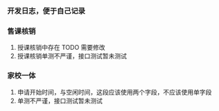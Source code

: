 ### 开发日志，便于自己记录

### 售课核销

1. 授课核销中存在 TODO 需要修改
2. 授课核销单测不严谨，接口测试暂未测试

### 家校一体

1. 申请开始时间，与空闲时间，这段应该使用两个字段，不应该使用单字段
2. 单测不严谨，接口测试暂未测试


